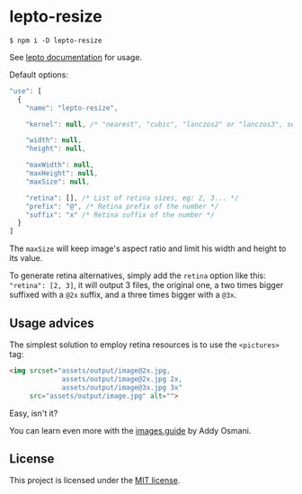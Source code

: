 # lepto-resize

```console
$ npm i -D lepto-resize
```

See [lepto documentation](https://github.com/dimitrinicolas/lepto) for usage.

Default options:
```js
"use": [
  {
    "name": "lepto-resize",

    "kernel": null, /* "nearest", "cubic", "lanczos2" or "lanczos3", see Sharp doc */

    "width": null,
    "height": null,

    "maxWidth": null,
    "maxHeight": null,
    "maxSize": null,

    "retina": [], /* List of retina sizes, eg: 2, 3... */
    "prefix": "@", /* Retina prefix of the number */
    "suffix": "x" /* Retina suffix of the number */
  }
]
```

The `maxSize` will keep image's aspect ratio and limit his width and height to its value.

To generate retina alternatives, simply add the `retina` option like this: `"retina": [2, 3]`, it will output 3 files, the original one, a two times bigger suffixed with a `@2x` suffix, and a three times bigger with a `@3x`.

## Usage advices

The simplest solution to employ retina resources is to use the `<pictures>` tag:

```html
<img srcset="assets/output/image@2x.jpg,
             assets/output/image@2x.jpg 2x,
             assets/output/image@3x.jpg 3x"
     src="assets/output/image.jpg" alt="">
```

Easy, isn't it?

You can learn even more with the [images.guide](https://images.guide/) by Addy Osmani.

## License

This project is licensed under the [MIT license](LICENSE).

